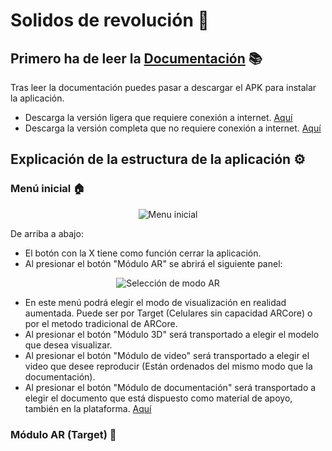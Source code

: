 # Solidos de revolución 💠

## Primero ha de leer la [Documentación](https://github.com/SrDeWitt1912/Solidos_De_Revolucion/blob/811d4283984b43a37661df42ec46a7885c2689c2/Vol%C3%BAmenes%20de%20s%C3%B3lidos.pdf) 📚

Tras leer la documentación puedes pasar a descargar el APK para instalar la aplicación.

- Descarga la versión ligera que requiere conexión a internet. [Aquí]()
- Descarga la versión completa que no requiere conexión a internet. [Aquí]()

## Explicación de la estructura de la aplicación ⚙️
### Menú inicial 🏠
 
<p align="center">
  <img src="https://github.com/SrDeWitt1912/Solidos_De_Revolucion/blob/eaabdbc16efeee0886752263943a203703f82c0e/Assets/Menu.png" alt="Menu inicial"/>
</p>

De arriba a abajo:
- El botón con la X tiene como función cerrar la aplicación.
- Al presionar el botón "Módulo AR" se abrirá el siguiente panel:

<p align="center">
  <img src="https://github.com/SrDeWitt1912/Solidos_De_Revolucion/blob/0d03c05bab67e9867ed611ac38d0ce01bdb9822b/Assets/Menu%20Seleccion%20AR.png" alt="Selección de modo AR"/>
</p>

- En este menú podrá elegir el modo de visualización en realidad aumentada. Puede ser por Target (Celulares sin capacidad ARCore) o por el metodo tradicional de ARCore.
- Al presionar el botón "Módulo 3D" será transportado a elegir el modelo que desea visualizar.
- Al presionar el botón "Módulo de video" será transportado a elegir el video que desee reproducir (Están ordenados del mismo modo que la documentación).
- Al presionar el botón "Módulo de documentación" será transportado a elegir el documento que está dispuesto como material de apoyo, también en la plataforma. [Aquí](https://github.com/SrDeWitt1912/Solidos_De_Revolucion/blob/811d4283984b43a37661df42ec46a7885c2689c2/Vol%C3%BAmenes%20de%20s%C3%B3lidos.pdf)

### Módulo AR (Target) 🧊

